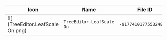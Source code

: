 | Icon | Name | File ID |
| ---  | ---  | ---     |
| ![](TreeEditor.LeafScale On.png) | `TreeEditor.LeafScale On` | `-9177410177553248628` |
